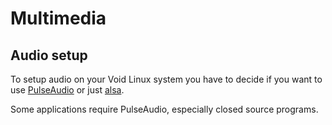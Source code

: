 # Multimedia

## Audio setup

To setup audio on your Void Linux system you have to decide if you want to use
[PulseAudio](./pulseaudio.md) or just [alsa](./alsa.md).

Some applications require PulseAudio, especially closed source programs.
